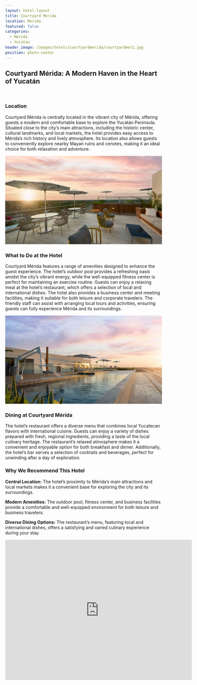 ```yaml
---
layout: hotel-layout
title: Courtyard Merida
location: Merida
featured: false
categories:
  - Merida
  - Yucatan
header_image: /images/hotels/courtyardmerida/courtyardmer1.jpg
position: photo-center
---
```

## Courtyard Mérida: A Modern Haven in the Heart of Yucatán

&nbsp;

### Location

Courtyard Mérida is centrally located in the vibrant city of Mérida, offering guests a modern and comfortable base to explore the Yucatán Peninsula. Situated close to the city’s main attractions, including the historic center, cultural landmarks, and local markets, the hotel provides easy access to Mérida’s rich history and lively atmosphere. Its location also allows guests to conveniently explore nearby Mayan ruins and cenotes, making it an ideal choice for both relaxation and adventure.

![](/images/hotels/courtyardmerida/courtyardmer3.jpeg)

### What to Do at the Hotel

Courtyard Mérida features a range of amenities designed to enhance the guest experience. The hotel’s outdoor pool provides a refreshing oasis amidst the city’s vibrant energy, while the well-equipped fitness center is perfect for maintaining an exercise routine. Guests can enjoy a relaxing meal at the hotel’s restaurant, which offers a selection of local and international dishes. The hotel also provides a business center and meeting facilities, making it suitable for both leisure and corporate travelers. The friendly staff can assist with arranging local tours and activities, ensuring guests can fully experience Mérida and its surroundings.

![](/images/hotels/courtyardmerida/courtyardmer4.jpeg)

### Dining at Courtyard Mérida

The hotel’s restaurant offers a diverse menu that combines local Yucatecan flavors with international cuisine. Guests can enjoy a variety of dishes prepared with fresh, regional ingredients, providing a taste of the local culinary heritage. The restaurant’s relaxed atmosphere makes it a convenient and enjoyable option for both breakfast and dinner. Additionally, the hotel’s bar serves a selection of cocktails and beverages, perfect for unwinding after a day of exploration.

### Why We Recommend This Hotel

**Central Location:** The hotel’s proximity to Mérida’s main attractions and local markets makes it a convenient base for exploring the city and its surroundings.&nbsp;

**Modern Amenities:** The outdoor pool, fitness center, and business facilities provide a comfortable and well-equipped environment for both leisure and business travelers.&nbsp;

**Diverse Dining Options:** The restaurant’s menu, featuring local and international dishes, offers a satisfying and varied culinary experience during your stay.&nbsp;

<div class='map-container center'>

<iframe src="https://www.google.com/maps/embed?pb=!1m18!1m12!1m3!1d3725.161284012078!2d-89.62590305143452!3d20.98617103952336!2m3!1f0!2f0!3f0!3m2!1i1024!2i768!4f13.1!3m3!1m2!1s0x8f5671dc0d806ae9%3A0x1b5a6944bf586479!2sCourtyard%20Merida%20Downtown!5e0!3m2!1ses!2smx!4v1723603322823!5m2!1ses!2smx" width="600" height="450" style="border:0;" allowfullscreen="" loading="lazy" referrerpolicy="no-referrer-when-downgrade"></iframe>

</div>
&nbsp;